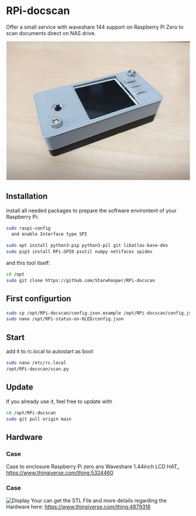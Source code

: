 # RPi-docscan #

Offer a small service with waveshare 144 support on Raspberry Pi Zero to scan documents direct on NAS drive.

![Display](https://github.com/Starwhooper/RPi-docscan/blob/main/examples/case.jpg)

## Installation ##
install all needed packages to prepare the software environtent of your Raspberry Pi:
```bash
sudo raspi-config
  and enable Interface type SPI
```

```bash
sudo apt install python3-pip python3-pil git libatlas-base-dev
sudo pip3 install RPi.GPIO psutil numpy netifaces spidev
```
and this tool itself:
```bash
cd /opt
sudo git clone https://github.com/Starwhooper/RPi-docscan
```

## First configurtion ##
```bash
sudo cp /opt/RPi-docscan/config.json.example /opt/RPi-docscan/config.json
sudo nano /opt/RPi-status-on-OLED/config.json
```

## Start ##
add it to rc.local to autostart as boot
```bash
sudo nano /etc/rc.local
/opt/RPi-docscan/scan.py
```

## Update ##
If you already use it, feel free to update with
```bash
cd /opt/RPi-docscan
sudo git pull origin main
```

## Hardware ##
### Case ###
Case to enclosure Raspberry Pi zero ans Waveshare 1.44inch LCD HAT_ https://www.thingiverse.com/thing:5324460

### Case ###
![Display](https://cdn.thingiverse.com/assets/b8/cf/98/25/7c/featured_preview_RPiRack_with_lcd_and_fan.png)
Your can get the STL File and more details regarding the Hardware here: https://www.thingiverse.com/thing:4879316